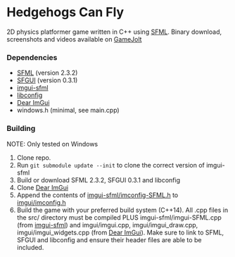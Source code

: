 # Hedgehogs Can Fly

2D physics platformer game written in C++ using [SFML](https://www.sfml-dev.org/). Binary download, screenshots and videos available on [GameJolt](https://gamejolt.com/games/hogscanfly/281774)

### Dependencies
 * [SFML](https://www.sfml-dev.org/) (version 2.3.2)
 * [SFGUI](https://github.com/TankOs/SFGUI) (version 0.3.1)
 * [imgui-sfml](https://github.com/eliasdaler/imgui-sfml)
 * [libconfig](https://hyperrealm.github.io/libconfig/)
 * [Dear ImGui](https://github.com/ocornut/imgui)
 * windows.h (minimal, see main.cpp)

### Building
NOTE: Only tested on Windows
1. Clone repo.
2. Run `git submodule update --init` to clone the correct version of imgui-sfml
3. Build or download SFML 2.3.2, SFGUI 0.3.1 and libconfig
4. Clone [Dear ImGui](https://github.com/ocornut/imgui)
5. Append the contents of [imgui-sfml/imconfig-SFML.h](https://github.com/eliasdaler/imgui-sfml/blob/3979425f629125f2e048c25948ac3208178b16bc/imconfig-SFML.h) to [imgui/imconfig.h](https://github.com/ocornut/imgui/blob/master/imconfig.h)
6. Build the game with your preferred build system (C++14). All .cpp files in the src/ directory must be compiled PLUS imgui-sfml/imgui-SFML.cpp (from [imgui-sfml](https://github.com/eliasdaler/imgui-sfml)) and imgui/imgui.cpp, imgui/imgui_draw.cpp, imgui/imgui_widgets.cpp (from [Dear ImGui](https://github.com/ocornut/imgui)). Make sure to link to SFML, SFGUI and libconfig and ensure their header files are able to be included.
